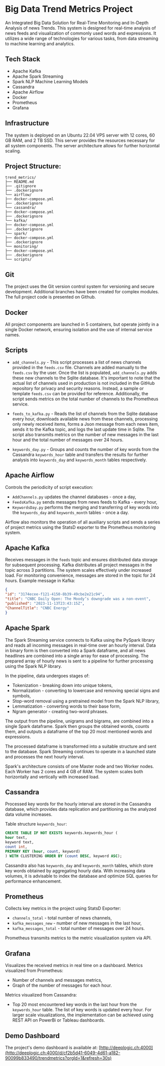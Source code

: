 # Big Data Trend Metrics Project 

An Integrated Big Data Solution for Real-Time Monitoring and In-Depth Analysis of news Trends.
This system is designed for real-time analysis of news feeds and visualization of commonly used words and expressions. It utilizes a wide range of technologies for various tasks, from data streaming to machine learning and analytics.

## Tech Stack
- Apache Kafka
- Apache Spark Streaming
- Spark NLP Machine Learning Models
- Cassandra
- Apache Airflow
- Docker
- Prometheus
- Grafana

## Infrastructure
The system is deployed on an Ubuntu 22.04 VPS server with 12 cores, 60 GB RAM, and 2 TB SSD. This server provides the resources necessary for all system components. The server architecture allows for further horizontal scaling.

## Project Structure:

```
trend_metrics/
├── README.md
├── .gitignore
├── .dockerignore
└── airflow/
├── docker-compose.yml
├── .dockerignore
└── cassandra/
├── docker-compose.yml
├── .dockerignore
└── kafka/
├── docker-compose.yml
├── .dockerignore
└── spark/
├── docker-compose.yml
├── .dockerignore
└── monitoring/
├── docker-compose.yml
├── .dockerignore
└── scripts/
```

## Git
The project uses the Git version control system for versioning and secure development. Additional branches have been created for complex modules. The full project code is presented on Github.

## Docker
All project components are launched in 5 containers, but operate jointly in a single Docker network, ensuring isolation and the use of internal service names.

## Scripts
- `add_channels.py` - This script processes a list of news channels provided in the `feeds.csv` file. Channels are added manually to the `feeds.csv` by the user. Once the list is populated, `add_channels.py` adds these new channels to the Sqlite database. 
It's important to note that the actual list of channels used in production is not included in the GitHub repository for privacy and security reasons. Instead, a sample or template `feeds.csv` can be provided for reference. Additionally, the script sends metrics on the total number of channels to the Prometheus service.


- `feeds_to_kafka.py` - Reads the list of channels from the Sqlite database every hour, downloads available news from these channels, processing only newly received items, forms a Json message from each news item, sends it to the Kafka topic, and logs the last update time in Sqlite. The script also transmits metrics on the number of new messages in the last hour and the total number of messages over 24 hours.

- `keywords_day.py` - Groups and counts the number of key words from the Cassandra `keywords_hour` table and transfers the results for further analysis into `keywords_day` and `keywords_month` tables respectively.

## Apache Airflow
Controls the periodicity of script execution: 
- `AddChannels.py` updates the channel databases - once a day,
- `FeedsKafka.py` sends messages from news feeds to Kafka - every hour,
- `KeywordsDay.py` performs the merging and transferring of key words into the `keywords_day` and `keywords_month` tables - once a day.

Airflow also monitors the operation of all auxiliary scripts and sends a series of project metrics using the StatsD exporter to the Prometheus monitoring system.

## Apache Kafka
Receives messages in the `feeds` topic and ensures distributed data storage for subsequent processing. Kafka distributes all project messages in the topic across 3 partitions. The system scales effectively under increased load. For monitoring convenience, messages are stored in the topic for 24 hours. 
Example message in Kafka:

```json
{
"id": "3174ecee-f121-4150-8b39-49cbe2e21c94",
"title": "CNBC Daily Open: The Moody’s downgrade was a non-event",
"published": "2023-11-13T23:43:15Z",
"ChannelTitle": "CNBC Energy"
}
```

## Apache Spark
The Spark Streaming service connects to Kafka using the PySpark library and reads all incoming messages in real-time over an hourly interval. Data in binary form is then converted into a Spark dataframe, and all news headlines are combined into a single array for ease of processing. The prepared array of hourly news is sent to a pipeline for further processing using the Spark NLP library.

In the pipeline, data undergoes stages of:
- Tokenization - breaking down into unique tokens,
- Normalization - converting to lowercase and removing special signs and symbols,
- Stop-word removal using a pretrained model from the Spark NLP library,
- Lemmatization - converting words to their base form,
- Ngram generator - creating two-word phrases.

The output from the pipeline, unigrams and bigrams, are combined into a single Spark dataframe. Spark then groups the obtained words, counts them, and outputs a dataframe of the top 20 most mentioned words and expressions.

The processed dataframe is transformed into a suitable structure and sent to the database. Spark Streaming continues to operate in a launched state and processes the next hourly interval.

Spark's architecture consists of one Master node and two Worker nodes. Each Worker has 2 cores and 4 GB of RAM. The system scales both horizontally and vertically with increased load.

## Cassandra
Processed key words for the hourly interval are stored in the Cassandra database, which provides data replication and partitioning as the analyzed data volume increases.

Table structure `keywords_hour`:

```sql
CREATE TABLE IF NOT EXISTS keywords.keywords_hour (
hour text,
keyword text,
count int,
PRIMARY KEY (hour, count, keyword)
) WITH CLUSTERING ORDER BY (count DESC, keyword ASC);
```

Cassandra also has `keywords_day` and `keywords_month` tables, which store key words obtained by aggregating hourly data. With increasing data volumes, it is advisable to index the database and optimize SQL queries for performance enhancement.

## Prometheus
Collects key metrics in the project using StatsD Exporter:
- `channels_total` - total number of news channels,
- `kafka_messages_new` - number of new messages in the last hour,
- `kafka_messages_total` - total number of messages over 24 hours.

Prometheus transmits metrics to the metric visualization system via API.

## Grafana
Visualizes the received metrics in real time on a dashboard. 
Metrics visualized from Prometheus:
- Number of channels and messages metrics,
- Graph of the number of messages for each hour.

Metrics visualized from Cassandra:
- Top 20 most encountered key words in the last hour from the `keywords_hour` table. 
The list of key words is updated every hour.
For larger scale visualizations, the implementation can be achieved using REST API on PowerBi or Tableau dashboards.

## Demo Dashboard
The project's demo dashboard is available at:
[http://deeplogic.ch:4000](http://deeplogic.ch:4000/d/cf2b5d41-6049-4d61-a182-90099b833490/trendmetrics?orgId=1&refresh=30s)
